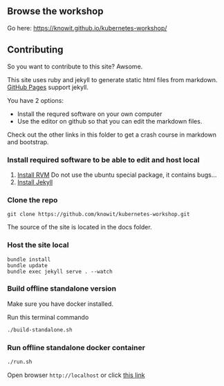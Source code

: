 ## Browse the workshop

Go here: https://knowit.github.io/kubernetes-workshop/

## Contributing

So you want to contribute to this site? Awsome.

This site uses ruby and jekyll to generate static html files from markdown.
[GitHub Pages](https://pages.github.com) support jekyll.

You have 2 options:
* Install the requred software on your own computer
* Use the editor on github so that you can edit the markdown files.

Check out the other links in this folder to get a crash course in markdown and bootstrap.

### Install required software to be able to edit and host local
1. [Install RVM](https://rvm.io/rvm/install) Do not use the ubuntu special package, it contains bugs...
2. [Install Jekyll](https://jekyllrb.com/) 

### Clone the repo

```
git clone https://github.com/knowit/kubernetes-workshop.git
```

The source of the site is located in the docs folder. 

### Host the site local
```
bundle install
bundle update
bundle exec jekyll serve . --watch
```

### Build offline standalone version
Make sure you have docker installed.

Run this terminal commando

```bash
./build-standalone.sh
```

### Run offline standalone docker container
```bash
./run.sh

```
Open browser `http://localhost` or click [this link](http://localhost/)
